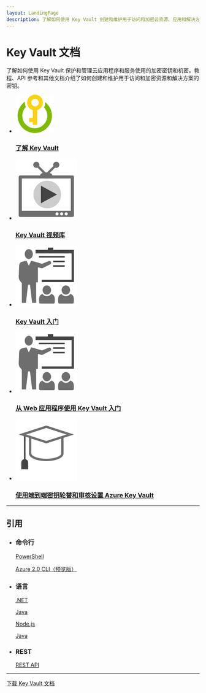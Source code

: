 ```yaml
---
layout: LandingPage
description: 了解如何使用 Key Vault 创建和维护用于访问和加密云资源、应用和解决方案的密钥。教程、API 参考和更多内容。
---
```

# Key Vault 文档

了解如何使用 Key Vault 保护和管理云应用程序和服务使用的加密密钥和机密。教程、API 参考和其他文档介绍了如何创建和维护用于访问和加密资源和解决方案的密钥。

<ul class="panelContent cardsFTitle">
    <li><a href="/mooncaketest/articles/key-vault/key-vault-whatis">
<div class="cardSize"><div class="cardPadding"><div class="card"><div class="cardImageOuter"><div class="cardImage"><img src="media/index/key-vault.svg" alt="" /></div></div><div class="cardText"><h3>了解 Key Vault</h3></div></div></div>
        </div></a>
</li>
    <li><a href="https://azure.microsoft.com/documentation/videos/index/?services=key-vault">
<div class="cardSize"><div class="cardPadding"><div class="card"><div class="cardImageOuter"><div class="cardImage"><img src="media/index/video-library.svg" alt="" /></div></div><div class="cardText"><h3>Key Vault 视频库</h3></div></div></div>
        </div></a>
</li>
    <li><a href="/mooncaketest/articles/key-vault/key-vault-get-started/">
<div class="cardSize"><div class="cardPadding"><div class="card"><div class="cardImageOuter"><div class="cardImage"><img src="media/index/get-started.svg" alt="" /></div></div><div class="cardText"><h3>Key Vault 入门</h3></div></div></div>
        </div></a>
</li>
    <li><a href="/mooncaketest/articles/key-vault/key-vault-use-from-web-application">
<div class="cardSize"><div class="cardPadding"><div class="card"><div class="cardImageOuter"><div class="cardImage"><img src="media/index/get-started.svg" alt="" /></div></div><div class="cardText"><h3>从 Web 应用程序使用 Key Vault 入门</h3></div></div></div>
        </div></a>
</li>
    <li><a href="/mooncaketest/articles/key-vault/key-vault-key-rotation-log-monitoring">
<div class="cardSize"><div class="cardPadding"><div class="card"><div class="cardImageOuter"><div class="cardImage"><img src="media/index/tutorial.svg" alt="" /></div></div><div class="cardText"><h3>使用端到端密钥轮替和审核设置 Azure Key Vault</h3></div></div></div>
        </div></a>
</li>
</ul>

---
 
<h2>引用</h2>
<ul class="panelContent cardsW">
    <li>
        <div class="cardSize"><div class="cardPadding"><div class="card"><div class="cardText"><h3>命令行</h3><p><a href="/powershell/resourcemanager/azurerm.keyvault/v2.3.0/azurerm.keyvault">PowerShell</a></p><p><a href="/cli/mooncaketest/articles/keyvault">Azure 2​.0 CLI（预览版）</a></p></div></div></div>
        </div>
    </li>
    <li>
        <div class="cardSize"><div class="cardPadding"><div class="card"><div class="cardText"><h3>语言</h3><p><a href="/dotnet/api/microsoft.azure.keyvault">.NET</a></p><p><a href="/java/api/com.microsoft.azure.keyvault">Java</a></p><p><a href="http://azure.github.io/azure-sdk-for-node/azure-arm-keyvault/latest">Node​.js</a></p><p><a href="/java/api/com.microsoft.azure.keyvault">Java</a></p></div></div></div>
        </div>
    </li>
    <li>
        <div class="cardSize"><div class="cardPadding"><div class="card"><div class="cardText"><h3>REST</h3><p><a href="/rest/api/keyvault">REST API</a></p></div></div></div>
        </div>
    </li>
</ul>

---

<div class="downloadHolder"><a href="https://opbuildstorageprod.blob.core.windows.net/output-pdf-files/zh-cn/Azure.azure-documents/live/key-vault.pdf">
<div class="img"></div>
        <div class="text">下载 Key Vault 文档</div>
    </a>

</div>

<!---HONumber=Mooncake_0220_2017-->